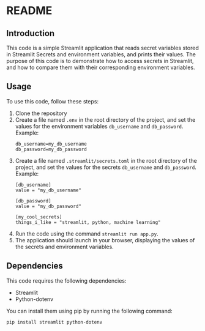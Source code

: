 # README

## Introduction
This code is a simple Streamlit application that reads secret variables stored in Streamlit Secrets and environment variables, and prints their values. The purpose of this code is to demonstrate how to access secrets in Streamlit, and how to compare them with their corresponding environment variables.

## Usage
To use this code, follow these steps:
1. Clone the repository
2. Create a file named `.env` in the root directory of the project, and set the values for the environment variables `db_username` and `db_password`. Example:
   ```
   db_username=my_db_username
   db_password=my_db_password
   ```
3. Create a file named `.streamlit/secrets.toml` in the root directory of the project, and set the values for the secrets `db_username` and `db_password`. Example:
   ```
   [db_username]
   value = "my_db_username"

   [db_password]
   value = "my_db_password"

   [my_cool_secrets]
   things_i_like = "streamlit, python, machine learning"
   ```
4. Run the code using the command `streamlit run app.py`.
5. The application should launch in your browser, displaying the values of the secrets and environment variables.

## Dependencies
This code requires the following dependencies:
- Streamlit
- Python-dotenv

You can install them using pip by running the following command:
```
pip install streamlit python-dotenv
```